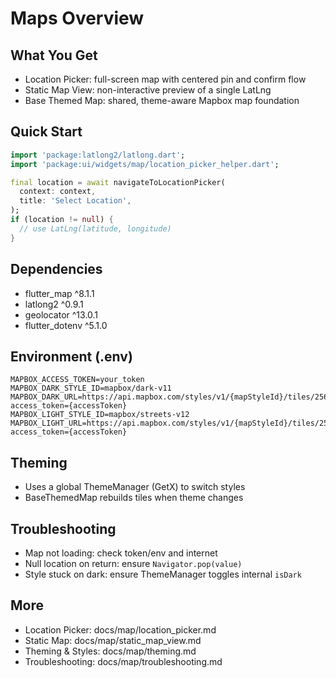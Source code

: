 # Maps Overview

## What You Get
- Location Picker: full-screen map with centered pin and confirm flow
- Static Map View: non-interactive preview of a single LatLng
- Base Themed Map: shared, theme-aware Mapbox map foundation

## Quick Start
```dart
import 'package:latlong2/latlong.dart';
import 'package:ui/widgets/map/location_picker_helper.dart';

final location = await navigateToLocationPicker(
  context: context,
  title: 'Select Location',
);
if (location != null) {
  // use LatLng(latitude, longitude)
}
```

## Dependencies
- flutter_map ^8.1.1
- latlong2 ^0.9.1
- geolocator ^13.0.1
- flutter_dotenv ^5.1.0

## Environment (.env)
```env
MAPBOX_ACCESS_TOKEN=your_token
MAPBOX_DARK_STYLE_ID=mapbox/dark-v11
MAPBOX_DARK_URL=https://api.mapbox.com/styles/v1/{mapStyleId}/tiles/256/{z}/{x}/{y}@2x?access_token={accessToken}
MAPBOX_LIGHT_STYLE_ID=mapbox/streets-v12
MAPBOX_LIGHT_URL=https://api.mapbox.com/styles/v1/{mapStyleId}/tiles/256/{z}/{x}/{y}@2x?access_token={accessToken}
```

## Theming
- Uses a global ThemeManager (GetX) to switch styles
- BaseThemedMap rebuilds tiles when theme changes

## Troubleshooting
- Map not loading: check token/env and internet
- Null location on return: ensure `Navigator.pop(value)`
- Style stuck on dark: ensure ThemeManager toggles internal `isDark`

## More
- Location Picker: docs/map/location_picker.md
- Static Map: docs/map/static_map_view.md
- Theming & Styles: docs/map/theming.md
- Troubleshooting: docs/map/troubleshooting.md

